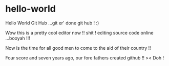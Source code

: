 hello-world
===========

Hello World Git Hub ...git er' done git hub ! :)

Wow this is a pretty cool editor now !! shit ! editing source code online ...booyah !!! 

Now is the time for all good men to come to the aid of their country !! 

Four score and seven years ago, our fore fathers created github !! >< Doh ! 

